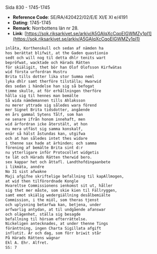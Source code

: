 Sida 830 - 1745-1745

- **Reference Code**: SE/RA/420422/02/E/E XI/E XI e/4191
- **Dating**: 1745-1745
- **Remark**: Norrbottens län nr 28.
- **Link**: [https://sok.riksarkivet.se/arkiv/A5GAIqXcCqoEIGWMZy1pI1](https://sok.riksarkivet.se/arkiv/A5GAIqXcCqoEIGWMZy1pI1)

```txt linenums="1"
inlåta, Korthenskull och sedan af nämden ha
hos berättat blifwit, at the Gaden quastionio
sedt och will nog til detta dhlr tenits wart
bepröfwat, wacktade och Härads Rätten
för skiäligit, thet bör han Olof Olofsson Kirfwätas
wid första urfordran Hustru
Brita tills dotter lika stor Summa neml
lyka dhlr samt therföre tilställa; Hwarwid
des sedan i händelse han sig så befogat
timme skulle, at för erhållningen therföre
hålla sig til hennes man bemälte
Så wida nämdemannen tills Ahlaksson
nu merer yttrade sig således wara förend
mer Signet Brita tidsdotter, angående
en års gammal Sytens Tålf, som han
ne senare ifrån honom innehaft, men
wid ärfordran icke återstält, at hon
nu mera utfäst sig samma konskalf,
enär så hälst åstundas kan, utgifwa
och at han således intet thes widare
i thenne sax hade at ärhinden; och samma
förening af bemälte Brita sint d:r
nu ytterligare inför Protocollet widgetis
te lät och Härads Rätten therwid bero.
sex kappar het och åttafl. Landthofdingaanbete
i likmäta, anndre
No 31 sist afwakne
Maji afgifne skriftelige befallning til kapAllmogen,
at wid then tilförordnade Kongle
Hvareltse Commissionens ienkomst sit ut, håller
sig thet mer måste, som skie kien til Fällryggen,
samt emot skiälig wedergiällning desålbemiälte
Commission, i the miöl, som theras tjenst
och uplysning betarfwa kan, betjena, under
arfwarlig antydan, at til undgående afanswar
och olägenhet, ställa sig besagde
befallning til hörsam efterrättelse.
Nickeligen antecknades, at under thenne Tings
föränttning, ingen Charta Sigillata afgift
influtit. Är och dag, som förr briwit står
På Härads Rättens wägnar
Ekl A. Ehr. Alfret.
SS: 7
```

